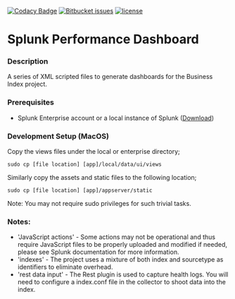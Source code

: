 [![Codacy Badge](https://api.codacy.com/project/badge/Grade/0c2ec4f5e9ad4a96bca8033b5c54e66a)](https://www.codacy.com/app/ONS-Digital/business-index-ui?utm_source=github.com&amp;utm_medium=referral&amp;utm_content=ONSdigital/splunk-api&amp;utm_campaign=Badge_Grade) [![Bitbucket issues](https://img.shields.io/bitbucket/issues/ONSdigital/splunk-api.svg)]() [![license](https://img.shields.io/github/license/ONSdigital/splunk-api.svg)]()

# Splunk Performance Dashboard


### Description
A series of XML scripted files to generate dashboards for the Business Index project.


### Prerequisites
* Splunk Enterprise account or a local instance of Splunk ([Download](https://www.splunk.com/en_us/download/splunk-enterprise.html))


### Development Setup (MacOS)
Copy the views files under the local or enterprise directory;
```shell
sudo cp [file location] [app]/local/data/ui/views
```
Similarly copy the assets and static files to the following location;
```shell
sudo cp [file location] [app]/appserver/static
```

Note: You may not require sudo privileges for such trivial tasks.


### Notes:
- 'JavaScript actions' - Some actions may not be operational and thus require JavaScript files to be properly uploaded and modified if needed, please see Splunk documentation for more information.
- 'indexes' - The project uses a mixture of both index and sourcetype as identifiers to eliminate overhead.
- 'rest data input' - The Rest plugin is used to capture health logs. You will need to configure a index.conf file in the collector to shoot data into the index.
